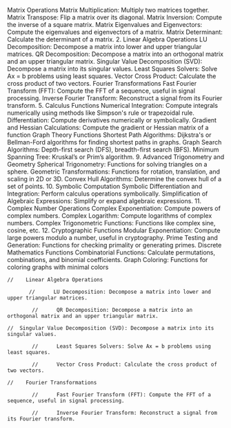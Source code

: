 Matrix Operations
Matrix Multiplication: Multiply two matrices together.
Matrix Transpose: Flip a matrix over its diagonal.
Matrix Inversion: Compute the inverse of a square matrix.
Matrix Eigenvalues and Eigenvectors: Compute the eigenvalues and eigenvectors of a matrix.
Matrix Determinant: Calculate the determinant of a matrix.
2. Linear Algebra Operations
LU Decomposition: Decompose a matrix into lower and upper triangular matrices.
QR Decomposition: Decompose a matrix into an orthogonal matrix and an upper triangular matrix.
Singular Value Decomposition (SVD): Decompose a matrix into its singular values.
Least Squares Solvers: Solve Ax = b problems using least squares.
Vector Cross Product: Calculate the cross product of two vectors.
Fourier Transformations
Fast Fourier Transform (FFT): Compute the FFT of a sequence, useful in signal processing.
Inverse Fourier Transform: Reconstruct a signal from its Fourier transform.
5. Calculus Functions
Numerical Integration: Compute integrals numerically using methods like Simpson's rule or trapezoidal rule.
Differentiation: Compute derivatives numerically or symbolically.
Gradient and Hessian Calculations: Compute the gradient or Hessian matrix of a function
Graph Theory Functions
Shortest Path Algorithms: Dijkstra's or Bellman-Ford algorithms for finding shortest paths in graphs.
Graph Search Algorithms: Depth-first search (DFS), breadth-first search (BFS).
Minimum Spanning Tree: Kruskal’s or Prim’s algorithm.
9. Advanced Trigonometry and Geometry
Spherical Trigonometry: Functions for solving triangles on a sphere.
Geometric Transformations: Functions for rotation, translation, and scaling in 2D or 3D.
Convex Hull Algorithms: Determine the convex hull of a set of points.
10. Symbolic Computation
Symbolic Differentiation and Integration: Perform calculus operations symbolically.
Simplification of Algebraic Expressions: Simplify or expand algebraic expressions.
11. Complex Number Operations
Complex Exponentiation: Compute powers of complex numbers.
Complex Logarithm: Compute logarithms of complex numbers.
Complex Trigonometric Functions: Functions like complex sine, cosine, etc.
12. Cryptographic Functions
Modular Exponentiation: Compute large powers modulo a number, useful in cryptography.
Prime Testing and Generation: Functions for checking primality or generating primes.
Discrete Mathematics Functions
Combinatorial Functions: Calculate permutations, combinations, and binomial coefficients.
Graph Coloring: Functions for coloring graphs with minimal colors




    //    Linear Algebra Operations

           //      LU Decomposition: Decompose a matrix into lower and upper triangular matrices.

            //      QR Decomposition: Decompose a matrix into an orthogonal matrix and an upper triangular matrix.

    //  Singular Value Decomposition (SVD): Decompose a matrix into its singular values.

            //      Least Squares Solvers: Solve Ax = b problems using least squares.

            //      Vector Cross Product: Calculate the cross product of two vectors.

    //    Fourier Transformations

            //      Fast Fourier Transform (FFT): Compute the FFT of a sequence, useful in signal processing.

            //      Inverse Fourier Transform: Reconstruct a signal from its Fourier transform.

